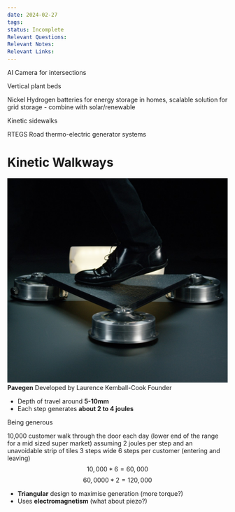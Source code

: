 ```yaml
---
date: 2024-02-27
tags: 
status: Incomplete
Relevant Questions: 
Relevant Notes: 
Relevant Links:
---
```

AI Camera for intersections

Vertical plant beds

Nickel Hydrogen batteries for energy storage in homes, scalable solution for grid storage - combine with solar/renewable

Kinetic sidewalks

RTEGS Road thermo-electric generator systems


# Kinetic Walkways
![500](Attachments/Pavegen_V3_step_.jpg)
**Pavegen**
Developed by Laurence Kemball-Cook Founder
- Depth of travel around **5-10mm**
- Each step generates **about 2 to 4 joules**

Being generous

10,000 customer walk through the door each day (lower end of the range for a mid sized super market)
assuming 2 joules per step and an unavoidable strip of tiles 3 steps wide
6 steps per customer (entering and leaving)
$$10,000*6 = 60,000$$
$$60,0000*2 = 120,000$$

- **Triangular** design to maximise generation (more torque?)
- Uses **electromagnetism** (what about piezo?)